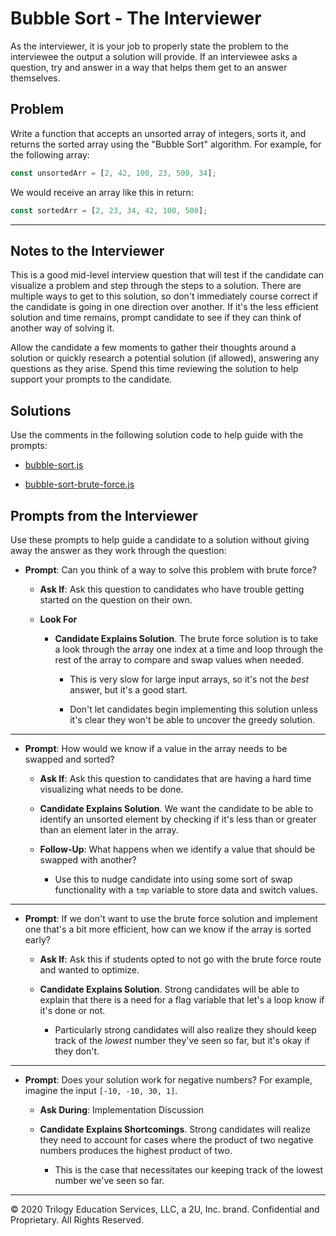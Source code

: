 # Bubble Sort - The Interviewer

As the interviewer, it is your job to properly state the problem to the interviewee the output a solution will provide. If an interviewee asks a question, try and answer in a way that helps them get to an answer themselves.

## Problem

Write a function that accepts an unsorted array of integers, sorts it, and returns the sorted array using the "Bubble Sort" algorithm. For example, for the following array:

```js
const unsortedArr = [2, 42, 100, 23, 500, 34];
```

We would receive an array like this in return:

```js
const sortedArr = [2, 23, 34, 42, 100, 500];
```

- - - 

## Notes to the Interviewer

This is a good mid-level interview question that will test if the candidate can visualize a problem and step through the steps to a solution. There are multiple ways to get to this solution, so don't immediately course correct if the candidate is going in one direction over another. If it's the less efficient solution and time remains, prompt candidate to see if they can think of another way of solving it.

Allow the candidate a few moments to gather their thoughts around a solution or quickly research a potential solution (if allowed), answering any questions as they arise. Spend this time reviewing the solution to help support your prompts to the candidate. 

## Solutions

Use the comments in the following solution code to help guide with the prompts:

* [bubble-sort.js](./bubble-sort.js)

* [bubble-sort-brute-force.js](./bubble-sort-brute-force.js)

## Prompts from the Interviewer

Use these prompts to help guide a candidate to a solution without giving away the answer as they work through the question:

* **Prompt**: Can you think of a way to solve this problem with brute force?

  * **Ask If**: Ask this question to candidates who have trouble getting started on the question on their own.

  * **Look For**

    * **Candidate Explains Solution**. The brute force solution is to take a look through the array one index at a time and loop through the rest of the array to compare and swap values when needed.

      * This is very slow for large input arrays, so it's not the _best_ answer, but it's a good start.

      * Don't let candidates begin implementing this solution unless it's clear they won't be able to uncover the greedy solution.

- - -

* **Prompt**: How would we know if a value in the array needs to be swapped and sorted?

  * **Ask If**: Ask this question to candidates that are having a hard time visualizing what needs to be done.

  * **Candidate Explains Solution**. We want the candidate to be able to identify an unsorted element by checking if it's less than or greater than an element later in the array.

  * **Follow-Up**: What happens when we identify a value that should be swapped with another?

    * Use this to nudge candidate into using some sort of swap functionality with a `tmp` variable to store data and switch values.

- - -

* **Prompt**: If we don't want to use the brute force solution and implement one that's a bit more efficient, how can we know if the array is sorted early?

    * **Ask If**: Ask this if students opted to not go with the brute force route and wanted to optimize.

  * **Candidate Explains Solution**. Strong candidates will be able to explain that there is a need for a flag variable that let's a loop know if it's done or not. 

    * Particularly strong candidates will also realize they should keep track of the _lowest_ number they've seen so far, but it's okay if they don't.

- - -

* **Prompt**: Does your solution work for negative numbers? For example, imagine the input `[-10, -10, 30, 1]`.

  * **Ask During**: Implementation Discussion

  * **Candidate Explains Shortcomings**. Strong candidates will realize they need to account for cases where the product of two negative numbers produces the highest product of two.

    * This is the case that necessitates our keeping track of the lowest number we've seen so far.

- - -
© 2020 Trilogy Education Services, LLC, a 2U, Inc. brand. Confidential and Proprietary. All Rights Reserved.
